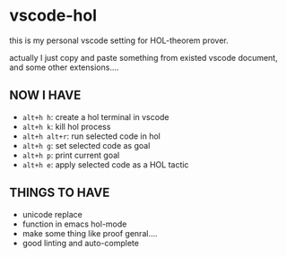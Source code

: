 # vscode-hol

this is my personal vscode setting for HOL-theorem prover.

actually I just copy and paste something from existed vscode document, and some other extensions....

## NOW I HAVE

- `alt+h h`: create a hol terminal in vscode
- `alt+h k`: kill hol process
- `alt+h alt+r`: run selected code in hol
- `alt+h g`: set selected code as goal
- `alt+h p`: print current goal
- `alt+h e`: apply selected code as a HOL tactic

## THINGS TO HAVE

- unicode replace
- function in emacs hol-mode
- make some thing like proof genral....
- good linting and auto-complete